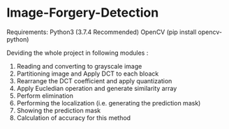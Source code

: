 # Image-Forgery-Detection

Requirements:
Python3 (3.7.4 Recommended)
OpenCV (pip install opencv-python)

Deviding the whole project in following modules :

1. Reading and converting to grayscale image
2. Partitioning image and Apply DCT to each bloack
3. Rearrange the DCT coefficient and apply quantization
4. Apply Eucledian operation and generate similarity array
5. Perform elimination 
6. Performing the localization (i.e. generating the prediction mask)
7. Showing the prediction mask
8. Calculation of accuracy for this method





